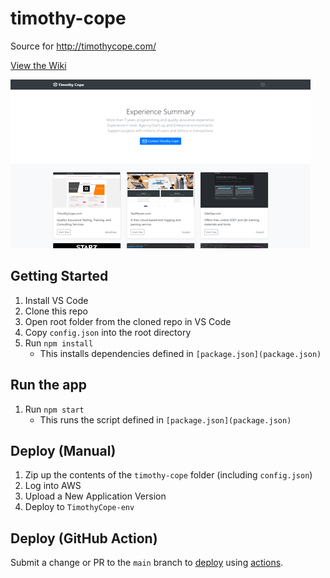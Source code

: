 # timothy-cope
Source for http://timothycope.com/

[View the Wiki](https://github.com/kirbycope/timothy-cope/wiki)

![Screenshot](/timothy-cope.png)

## Getting Started
1. Install VS Code
1. Clone this repo
1. Open root folder from the cloned repo in VS Code
1. Copy `config.json` into the root directory
1. Run `npm install`
   - This installs dependencies defined in `[package.json](package.json)`

## Run the app
1. Run `npm start`
   - This runs the script defined in `[package.json](package.json)`

## Deploy (Manual)
1. Zip up the contents of the `timothy-cope` folder (including `config.json`)
1. Log into AWS
1. Upload a New Application Version
1. Deploy to `TimothyCope-env`

## Deploy (GitHub Action)
Submit a change or PR to the `main` branch to [deploy](/.github/workflows/deploy-changes.yml) using [actions](https://github.com/kirbycope/timothy-cope/actions).
